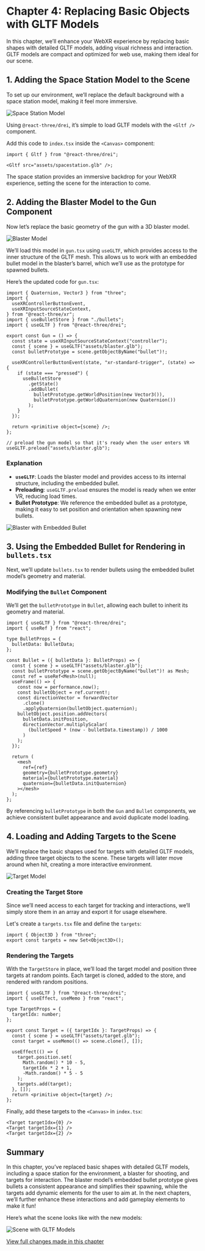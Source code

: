 # Chapter 4: Replacing Basic Objects with GLTF Models

In this chapter, we’ll enhance your WebXR experience by replacing basic shapes with detailed GLTF models, adding visual richness and interaction. GLTF models are compact and optimized for web use, making them ideal for our scene.

## 1. Adding the Space Station Model to the Scene

To set up our environment, we’ll replace the default background with a space station model, making it feel more immersive.

![Space Station Model](./assets/spaces-station.png)

Using `@react-three/drei`, it’s simple to load GLTF models with the `<Gltf />` component.

Add this code to `index.tsx` inside the `<Canvas>` component:

```tsx
import { Gltf } from "@react-three/drei";

<Gltf src="assets/spacestation.glb" />;
```

The space station provides an immersive backdrop for your WebXR experience, setting the scene for the interaction to come.

## 2. Adding the Blaster Model to the Gun Component

Now let’s replace the basic geometry of the gun with a 3D blaster model.

![Blaster Model](./assets/blaster.png)

We’ll load this model in `gun.tsx` using `useGLTF`, which provides access to the inner structure of the GLTF mesh. This allows us to work with an embedded bullet model in the blaster’s barrel, which we’ll use as the prototype for spawned bullets.

Here’s the updated code for `gun.tsx`:

```tsx
import { Quaternion, Vector3 } from "three";
import {
  useXRControllerButtonEvent,
  useXRInputSourceStateContext,
} from "@react-three/xr";
import { useBulletStore } from "./bullets";
import { useGLTF } from "@react-three/drei";

export const Gun = () => {
  const state = useXRInputSourceStateContext("controller");
  const { scene } = useGLTF("assets/blaster.glb");
  const bulletPrototype = scene.getObjectByName("bullet")!;

  useXRControllerButtonEvent(state, "xr-standard-trigger", (state) => {
    if (state === "pressed") {
      useBulletStore
        .getState()
        .addBullet(
          bulletPrototype.getWorldPosition(new Vector3()),
          bulletPrototype.getWorldQuaternion(new Quaternion())
        );
    }
  });

  return <primitive object={scene} />;
};

// preload the gun model so that it's ready when the user enters VR
useGLTF.preload("assets/blaster.glb");
```

### Explanation

- **`useGLTF`**: Loads the blaster model and provides access to its internal structure, including the embedded bullet.
- **Preloading**: `useGLTF.preload` ensures the model is ready when we enter VR, reducing load times.
- **Bullet Prototype**: We reference the embedded bullet as a prototype, making it easy to set position and orientation when spawning new bullets.

![Blaster with Embedded Bullet](./assets/blaster-with-bullet.png)

## 3. Using the Embedded Bullet for Rendering in `bullets.tsx`

Next, we’ll update `bullets.tsx` to render bullets using the embedded bullet model’s geometry and material.

### Modifying the `Bullet` Component

We’ll get the `bulletPrototype` in `Bullet`, allowing each bullet to inherit its geometry and material.

```tsx
import { useGLTF } from "@react-three/drei";
import { useRef } from "react";

type BulletProps = {
  bulletData: BulletData;
};

const Bullet = ({ bulletData }: BulletProps) => {
  const { scene } = useGLTF("assets/blaster.glb");
  const bulletPrototype = scene.getObjectByName("bullet")! as Mesh;
  const ref = useRef<Mesh>(null);
  useFrame(() => {
    const now = performance.now();
    const bulletObject = ref.current!;
    const directionVector = forwardVector
      .clone()
      .applyQuaternion(bulletObject.quaternion);
    bulletObject.position.addVectors(
      bulletData.initPosition,
      directionVector.multiplyScalar(
        (bulletSpeed * (now - bulletData.timestamp)) / 1000
      )
    );
  });

  return (
    <mesh
      ref={ref}
      geometry={bulletPrototype.geometry}
      material={bulletPrototype.material}
      quaternion={bulletData.initQuaternion}
    ></mesh>
  );
};
```

By referencing `bulletPrototype` in both the `Gun` and `Bullet` components, we achieve consistent bullet appearance and avoid duplicate model loading.

## 4. Loading and Adding Targets to the Scene

We’ll replace the basic shapes used for targets with detailed GLTF models, adding three target objects to the scene. These targets will later move around when hit, creating a more interactive environment.

![Target Model](./assets/target.png)

### Creating the Target Store

Since we’ll need access to each target for tracking and interactions, we’ll simply store them in an array and export it for usage elsewhere.

Let's create a `targets.tsx` file and define the `targets`:

```tsx
import { Object3D } from "three";
export const targets = new Set<Object3D>();
```

### Rendering the Targets

With the `TargetStore` in place, we’ll load the target model and position three targets at random points. Each target is cloned, added to the store, and rendered with random positions.

```tsx
import { useGLTF } from "@react-three/drei";
import { useEffect, useMemo } from "react";

type TargetProps = {
  targetIdx: number;
};

export const Target = ({ targetIdx }: TargetProps) => {
  const { scene } = useGLTF("assets/target.glb");
  const target = useMemo(() => scene.clone(), []);

  useEffect(() => {
    target.position.set(
      Math.random() * 10 - 5,
      targetIdx * 2 + 1,
      -Math.random() * 5 - 5
    );
    targets.add(target);
  }, []);
  return <primitive object={target} />;
};
```

Finally, add these targets to the `<Canvas>` in `index.tsx`:

```tsx
<Target targetIdx={0} />
<Target targetIdx={1} />
<Target targetIdx={2} />
```

## Summary

In this chapter, you’ve replaced basic shapes with detailed GLTF models, including a space station for the environment, a blaster for shooting, and targets for interaction. The blaster model’s embedded bullet prototype gives bullets a consistent appearance and simplifies their spawning, while the targets add dynamic elements for the user to aim at. In the next chapters, we’ll further enhance these interactions and add gameplay elements to make it fun!

Here’s what the scene looks like with the new models:

![Scene with GLTF Models](./assets/chapter4.png)

[View full changes made in this chapter](https://github.com/meta-quest/webxr-first-steps-react/compare/chapter3...chapter4)
